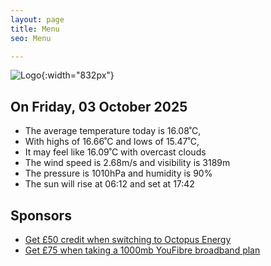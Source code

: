 ```yaml
---
layout: page
title: Menu
seo: Menu

---
```


![Logo](/images/logo.jpg){:width="832px"}

<!-- weather_marker starts -->
## On Friday, 03 October 2025

- The average temperature today is 16.08˚C,
- With highs of 16.66˚C and lows of 15.47˚C,
- It may feel like 16.09˚C with overcast clouds
- The wind speed is 2.68m/s and visibility is 3189m
- The pressure is 1010hPa and humidity is 90%
- The sun will rise at 06:12 and set at 17:42

<!-- weather_marker ends -->

## Sponsors

- [Get £50 credit when switching to Octopus Energy](https://bit.ly/3oD1nnS)
- [Get £75 when taking a 1000mb YouFibre broadband plan](https://aklam.io/91zWhU?)
